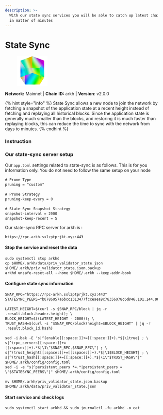 ```yaml
---
description: >-
  With our state sync services you will be able to catch up latest chain block
  in matter of minutes
---
```


# State Sync

<figure><img src="../../.gitbook/assets/arkh.png" alt=""><figcaption></figcaption></figure>

**Network:** Mainnet | **Chain ID:** arkh | **Version:** v2.0.0

{% hint style="info" %}
State Sync allows a new node to join the network by fetching a snapshot of the application state at a recent height instead of fetching and replaying all historical blocks. Since the application state is generally much smaller than the blocks, and restoring it is much faster than replaying blocks, this can reduce the time to sync with the network from days to minutes.
{% endhint %}

### Instruction

### **Our state-sync server setup**
Our `app.toml` settings related to state-sync is as follows. This is for you information only. You do not need to follow the same setup on your node

```
# Prune Type
pruning = "custom"

# Prune Strategy
pruning-keep-every = 0

# State-Sync Snapshot Strategy
snapshot-interval = 2000
snapshot-keep-recent = 5
```

Our state-sync RPC server for arkh is :
```
https://rpc-arkh.sxlzptprjkt.xyz:443
```

#### **Stop the service and reset the data**

```
sudo systemctl stop arkhd
cp $HOME/.arkh/data/priv_validator_state.json $HOME/.arkh/priv_validator_state.json.backup
arkhd unsafe-reset-all --home $HOME/.arkh --keep-addr-book
```

#### **Configure state sync information**

```
SNAP_RPC="https://rpc-arkh.sxlzptprjkt.xyz:443"
STATESYNC_PEERS="b0786057a6bcc1313477fcceaea9c78356078c6d@46.101.144.90:25656"

LATEST_HEIGHT=$(curl -s $SNAP_RPC/block | jq -r .result.block.header.height); \
BLOCK_HEIGHT=$((LATEST_HEIGHT - 2000)); \
TRUST_HASH=$(curl -s "$SNAP_RPC/block?height=$BLOCK_HEIGHT" | jq -r .result.block_id.hash)

sed -i.bak -E "s|^(enable[[:space:]]+=[[:space:]]+).*$|\1true| ; \
s|^(rpc_servers[[:space:]]+=[[:space:]]+).*$|\1\"$SNAP_RPC,$SNAP_RPC\"| ; \
s|^(trust_height[[:space:]]+=[[:space:]]+).*$|\1$BLOCK_HEIGHT| ; \
s|^(trust_hash[[:space:]]+=[[:space:]]+).*$|\1\"$TRUST_HASH\"|" $HOME/.arkh/config/config.toml
sed -i -e "s|^persistent_peers *=.*|persistent_peers = \"$STATESYNC_PEERS\"|" $HOME/.arkh/config/config.toml

mv $HOME/.arkh/priv_validator_state.json.backup $HOME/.arkh/data/priv_validator_state.json
```

#### **Start service and check logs**

```
sudo systemctl start arkhd && sudo journalctl -fu arkhd -o cat
```
